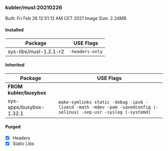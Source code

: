 ### kubler/musl:20210226

Built: Fri Feb 26 12:51:12 AM CET 2021
Image Size: 2.24MB

#### Installed
Package | USE Flags
--------|----------
sys-libs/musl-1.2.1-r2 | `-headers-only`
#### Inherited
Package | USE Flags
--------|----------
**FROM kubler/busybox** |
sys-apps/busybox-1.32.1 | `make-symlinks static -debug -ipv6 -livecd -math -mdev -pam -savedconfig (-selinux) -sep-usr -syslog (-systemd)`

#### Purged
- [x] Headers
- [x] Static Libs
